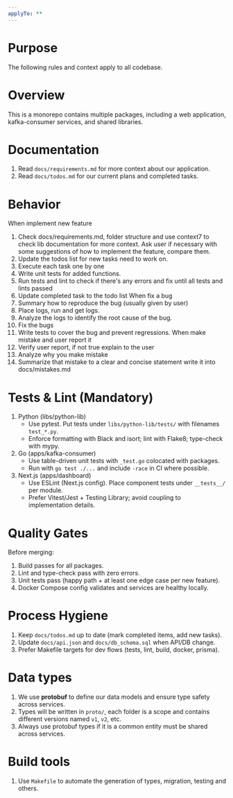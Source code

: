 ```yaml
---
applyTo: **
---
```


# Purpose
The following rules and context apply to all codebase.

# Overview
This is a monorepo contains multiple packages, including a web application, kafka-consumer services, and shared libraries.

# Documentation
1. Read `docs/requirements.md` for more context about our application.
2. Read `docs/todos.md` for our current plans and completed tasks.

# Behavior
When implement new feature
1. Check docs/requirements.md, folder structure and use context7 to check lib documentation for more context. Ask user if necessary with some suggestions of how to implement the feature, compare them.
2. Update the todos list for new tasks need to work on.
3. Execute each task one by one
4. Write unit tests for added functions.
5. Run tests and lint to check if there's any errors and fix until all tests and lints passed
5. Update completed task to the todo list
When fix a bug
1. Summary how to reproduce the bug (usually given by user)
2. Place logs, run and get logs.
3. Analyze the logs to identify the root cause of the bug.
4. Fix the bugs
5. Write tests to cover the bug and prevent regressions.
When make mistake and user report it
1. Verify user report, if not true explain to the user
2. Analyze why you make mistake
3. Summarize that mistake to a clear and concise statement write it into docs/mistakes.md

# Tests & Lint (Mandatory)
1. Python (libs/python-lib)
	- Use pytest. Put tests under `libs/python-lib/tests/` with filenames `test_*.py`.
	- Enforce formatting with Black and isort; lint with Flake8; type-check with mypy.
2. Go (apps/kafka-consumer)
	- Use table-driven unit tests with `_test.go` colocated with packages.
	- Run with `go test ./...` and include `-race` in CI where possible.
3. Next.js (apps/dashboard)
	- Use ESLint (Next.js config). Place component tests under `__tests__/` per module.
	- Prefer Vitest/Jest + Testing Library; avoid coupling to implementation details.

# Quality Gates
Before merging:
1. Build passes for all packages.
2. Lint and type-check pass with zero errors.
3. Unit tests pass (happy path + at least one edge case per new feature).
4. Docker Compose config validates and services are healthy locally.

# Process Hygiene
1. Keep `docs/todos.md` up to date (mark completed items, add new tasks).
2. Update `docs/api.json` and `docs/db_schema.sql` when API/DB change.
3. Prefer Makefile targets for dev flows (tests, lint, build, docker, prisma).

# Data types
1. We use **protobuf** to define our data models and ensure type safety across services.
2. Types will be written in `proto/`, each folder is a scope and contains different versions named `v1`, `v2`, etc.
3. Always use protobuf types if it is a common entity must be shared across services.

# Build tools
1. Use `Makefile` to automate the generation of types, migration, testing and others.